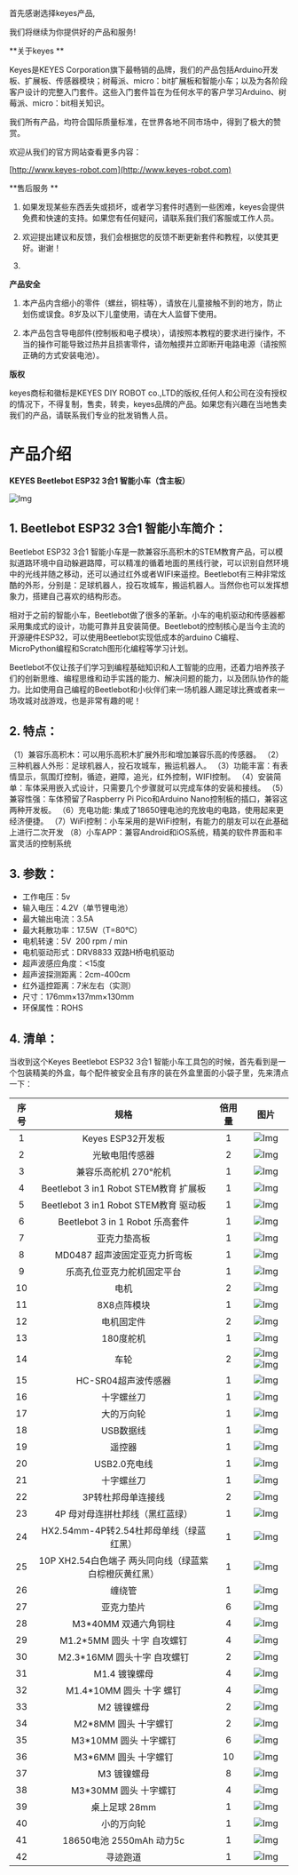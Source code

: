 
首先感谢选择keyes产品,

我们将继续为你提供好的产品和服务!

 **关于keyes **  

Keyes是KEYES Corporation旗下最畅销的品牌，我们的产品包括Arduino开发板、扩展板、传感器模块；树莓派、micro：bit扩展板和智能小车；以及为各阶段客户设计的完整入门套件。这些入门套件旨在为任何水平的客户学习Arduino、树莓派、micro：bit相关知识。

我们所有产品，均符合国际质量标准，在世界各地不同市场中，得到了极大的赞赏。 

欢迎从我们的官方网站查看更多内容：

[http://www.keyes-robot.com](http://www.keyes-robot.com)

 **售后服务 **  

1. 如果发现某些东西丢失或损坏，或者学习套件时遇到一些困难，keyes会提供免费和快速的支持。如果您有任何疑问，请联系我们我们客服或工作人员。

2. 欢迎提出建议和反馈，我们会根据您的反馈不断更新套件和教程，以使其更好。谢谢！
3. 
 **产品安全**  

1. 本产品内含细小的零件（螺丝，铜柱等），请放在儿童接触不到的地方，防止划伤或误食。8岁及以下儿童使用，请在大人监督下使用。

2. 本产品包含导电部件(控制板和电子模块），请按照本教程的要求进行操作，不当的操作可能导致过热并且损害零件，请勿触摸并立即断开电路电源（请按照正确的方式安装电池）。

 **版权** 

keyes商标和徽标是KEYES DIY ROBOT co.,LTD的版权,任何人和公司在没有授权的情况下，不得复制，售卖，转卖，keyes品牌的产品。如果您有兴趣在当地售卖我们的产品，请联系我们专业的批发销售人员。

# 产品介绍

**KEYES Beetlebot ESP32 3合1 智能小车（含主板）**

![Img](/media/img-20230506135405.png)


## 1. Beetlebot ESP32 3合1 智能小车简介：

Beetlebot ESP32 3合1 智能小车是一款兼容乐高积木的STEM教育产品，可以模拟道路环境中自动躲避路障，可以精准的循着地面的黑线行驶，可以识别自然环境中的光线并随之移动，还可以通过红外或者WIFI来遥控。Beetlebot有三种非常炫酷的外形，分别是：足球机器人，投石攻城车，搬运机器人。当然你也可以发挥想象力，搭建自己喜欢的结构形态。

相对于之前的智能小车，Beetlebot做了很多的革新。小车的电机驱动和传感器都采用集成式的设计，功能可靠并且安装简便。Beetlebot的控制核心是当今主流的开源硬件ESP32，可以使用Beetlebot实现低成本的arduino C编程、MicroPython编程和Scratch图形化编程等学习计划。

Beetlebot不仅让孩子们学习到编程基础知识和人工智能的应用，还着力培养孩子们的创新思维、编程思维和动手实践的能力、解决问题的能力，以及团队协作的能力。比如使用自己编程的Beetlebot和小伙伴们来一场机器人踢足球比赛或者来一场攻城对战游戏，也是非常有趣的呢！

## 2. 特点：
 
（1）兼容乐高积木：可以用乐高积木扩展外形和增加兼容乐高的传感器。
（2）三种机器人外形：足球机器人，投石攻城车，搬运机器人。
（3）功能丰富：有表情显示，氛围灯控制，循迹，避障，追光，红外控制，WIFI控制。
（4）安装简单：车体采用嵌入式设计，只需要几个步骤就可以完成车体的安装和接线。
（5）兼容性强：车体预留了Raspberry Pi Pico和Arduino Nano控制板的插口，兼容这两种开发板。
（6）充电功能:  集成了18650锂电池的充放电的电路，使用起来更经济便捷。
（7）WiFi控制：小车采用的是WiFi控制，有能力的朋友可以在此基础上进行二次开发
（8）小车APP：兼容Android和iOS系统，精美的软件界面和丰富灵活的控制系统

 ## 3. 参数：

- 工作电压：5v
- 输入电压：4.2V（单节锂电池）
- 最大输出电流：3.5A
- 最大耗散功率：17.5W（T=80℃）
- 电机转速：5V  200 rpm / min
- 电机驱动形式：DRV8833 双路H桥电机驱动
- 超声波感应角度：<15度
- 超声波探测距离：2cm-400cm
- 红外遥控距离：7米左右（实测）
- 尺寸：176mm×137mm×130mm
- 环保属性：ROHS

 ## 4. 清单：

当收到这个Keyes Beetlebot ESP32 3合1 智能小车工具包的时候，首先看到是一个包装精美的外盒，每个配件被安全且有序的装在外盒里面的小袋子里，先来清点一下：

|序号|规格|倍用量|图片|
| :--: | :--: | :--: | :--: |
|1|Keyes ESP32开发板|1|![Img](/media/img-20230329084843.png)|
|2|光敏电阻传感器 |2|![Img](/media/img-20230329090316.png)|
|3|兼容乐高舵机 270°舵机|1|![Img](/media/img-20230329085510.png)|
|4|Beetlebot 3 in1 Robot STEM教育 扩展板|1|![Img](/media/img-20230329094428.png)|
|5|Beetlebot 3 in1 Robot STEM教育 驱动板|1|![Img](/media/img-20230329094235.png)|
|6|Beetlebot 3 in 1 Robot 乐高套件|1|![Img](/media/img-20230329094453.png)|
|7|亚克力垫高板|1|![Img](/media/img-20230329094522.png)|
|8|MD0487 超声波固定亚克力折弯板|1|![Img](/media/img-20230329094545.png)|
|9|乐高孔位亚克力舵机固定平台|1|![Img](/media/img-20230329094609.png)|
|10|电机|2|![Img](/media/img-20230329094634.png)|
|11|8X8点阵模块|1|![Img](/media/img-20230329094703.png)|
|12|电机固定件|2|![Img](/media/img-20230329094800.png)|
|13|180度舵机|1|![Img](/media/img-20230329095649.png)|
|14|车轮|2|![Img](/media/img-20230329094835.png)![Img](/media/img-20230329094846.png)|
|15|HC-SR04超声波传感器|1|![Img](/media/img-20230329094906.png)|
|16| 十字螺丝刀|1|![Img](/media/img-20230329094950.png)|
| 17 | 大的万向轮 | 1 | ![Img](/media/img-20230329095005.png) |
|18|USB数据线|1|![Img](/media/img-20230329095029.png)|
|19|遥控器|1|![Img](/media/img-20230329095139.png)|
|20|USB2.0充电线|1|![Img](/media/img-20230329100008.png)|
|21|十字螺丝刀|1|![Img](/media/img-20230329100036.png)|
|22|3P转杜邦母单连接线 |2|![Img](/media/img-20230329105415.png)|
| 23 | 4P 母对母连拼杜邦线（黑红蓝绿） | 1 | ![Img](/media/img-20230329112353.png) |
| 24 | HX2.54mm-4P转2.54杜邦母单线（绿蓝红黑） | 1 | ![Img](/media/img-20230329105543.png) |
| 25 | 10P XH2.54白色端子 两头同向线（绿蓝紫白棕橙灰黄红黑） | 1 | ![Img](/media/img-20230329105609.png) |
|26|缠绕管|1|![Img](/media/img-20230329105638.png)|
|27|亚克力垫片|6|![Img](/media/img-20230329110019.png)|
|28|M3*40MM 双通六角铜柱|4|![Img](/media/img-20230329110051.png)|
|29|M1.2*5MM 圆头 十字 自攻螺钉|4|![Img](/media/img-20230329110113.png)|
|30|M2.3*16MM 圆头十字 自攻螺钉|2|![Img](/media/img-20230329110136.png)|
|31|M1.4 镀镍螺母|4|![Img](/media/img-20230329110327.png)|
|32|M1.4*10MM 圆头 十字 螺钉|4|![Img](/media/img-20230329111922.png)|
|33|M2 镀镍螺母| 2 |![Img](/media/img-20230329110504.png)|
|34|M2*8MM 圆头 十字螺钉| 2 |![Img](/media/img-20230329110553.png)|
|35|M3*10MM 圆头 十字螺钉|6|![Img](/media/img-20230329111120.png)|
|36|M3*6MM 圆头 十字螺钉|10|![Img](/media/img-20230329110724.png)|
|37|M3 镀镍螺母 |8|![Img](/media/img-20230329110855.png)|
|38|M3*30MM 圆头 十字螺钉|4|![Img](/media/img-20230329112102.png)|
|39|桌上足球 28mm|1|![Img](/media/img-20230329112125.png)|
|40|小的万向轮|1|![Img](/media/img-20230329112152.png)|
|41|18650电池 2550mAh 动力5c| 1 |![Img](/media/img-20230329112254.png)|
|42|寻迹跑道|1|![Img](/media/img-20230510131229.png)|



